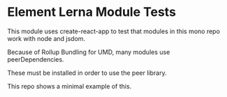 # Element Lerna Module Tests

This module uses create-react-app to test that modules in this mono repo work with node and jsdom.

Because of Rollup Bundling for UMD, many modules use peerDependencies.

These must be installed in order to use the peer library.

This repo shows a minimal example of this.
